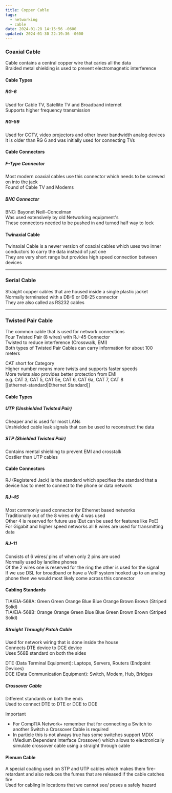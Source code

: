 ```yaml
---
title: Copper Cable
tags:
  - networking
  - cable
date: 2024-01-28 14:15:56 -0600
updated: 2024-01-30 22:19:36 -0600
---
```


### Coaxial Cable

Cable contains a central copper wire that caries all the data  
Braided metal shielding is used to prevent electromagnetic interference  

#### Cable Types

##### RG-6
Used for Cable TV, Satellite TV and Broadband internet  
Supports higher frequency transmission

##### RG-59
Used for CCTV, video projectors and other lower bandwidth analog devices  
It is older than RG 6 and was initially used for connecting TVs

#### Cable Connectors

##### F-Type Connector
Most modern coaxial cables use this connector which needs to be screwed on into the jack  
Found of Cable TV and Modems  

##### BNC Connector
BNC: Bayonet Neill–Concelman  
Was used extensively by old Networking equipment's  
These connectors needed to be pushed in and turned half way to lock

#### Twinaxial Cable

Twinaxial Cable is a newer version of coaxial cables which uses two inner conductors to carry the data instead of just one  
They are very short range but provides high speed connection between devices

---

### Serial Cable

Straight copper cables that are housed inside a single plastic jacket  
Normally terminated with a DB-9 or DB-25 connector  
They are also called as RS232 cables

---

### Twisted Pair Cable

The common cable that is used for network connections  
Four Twisted Pair (8 wires) with RJ-45 Connector  
Twisted to reduce interference (Crosswalk, EMI)  
Both types of Twisted Pair Cables can carry information for about 100 meters

CAT short for Category  
Higher number means more twists and supports faster speeds  
More twists also provides better protection from EMI  
e.g. CAT 3, CAT 5, CAT 5e, CAT 6, CAT 6a, CAT 7, CAT 8  
[[ethernet-standard|Ethernet Standard]]

#### Cable Types

##### UTP (Unshielded Twisted Pair)
Cheaper and is used for most LANs  
Unshielded cable leak signals that can be used to reconstruct the data

##### STP (Shielded Twisted Pair) 
Contains mental shielding to prevent EMI and crosstalk  
Costlier than UTP cables

#### Cable Connectors

RJ (Registered Jack) is the standard which specifies the standard that a device has to meet to connect to the phone or data network

##### RJ-45
Most commonly used connector for Ethernet based networks  
Traditionally out of the 8 wires only 4 was used  
Other 4 is reserved for future use (But can be used for features like PoE)  
For Gigabit and higher speed networks all 8 wires are used for transmitting data

##### RJ-11
Consists of 6 wires/ pins of when only 2 pins are used  
Normally used by landline phones  
Of the 2 wires one is reserved for the ring the other is used for the signal  
If we use DSL for broadband or have a VoIP system hooked up to an analog phone then we would most likely come across this connector

#### Cabling Standards
TIA/EIA-568A: Green Green Orange Blue Blue Orange Brown Brown (Striped Solid)  
TIA/EIA-568B: Orange Orange Green Blue Blue Green Brown Brown (Striped Solid)

##### Straight Through/ Patch Cable
Used for network wiring that is done inside the house  
Connects DTE device to DCE device   
Uses 568B standard on both the sides  

DTE (Data Terminal Equipment): Laptops, Servers, Routers (Endpoint Devices)  
DCE (Data Communication Equipment): Switch, Modem, Hub, Bridges

##### Crossover Cable
Different standards on both the ends  
Used to connect DTE to DTE or DCE to DCE

> [!IMPORTANT]
> - For CompTIA Network+ remember that for connecting a Switch to another Switch a Crossover Cable is required
> - In particle this is not always true has some switches support MDIX (Medium Dependent Interface Crossover) which allows to electronically simulate crossover cable using a straight through cable

#### Plenum Cable

A special coating used on STP and UTP cables which makes them fire-retardant and also reduces the fumes that are released if the cable catches fire  
Used for cabling in locations that we cannot see/ poses a safely hazard
